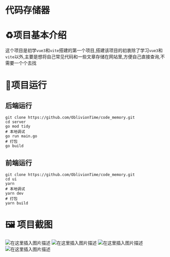 # 代码存储器
# ♻️项目基本介绍

这个项目是初学`vue3`和`vite`搭建的第一个项目,搭建该项目的初衷除了学习`vue3`和`vite`以外,主要是想将自己常见代码和一些文章存储在网站里,方便自己直接查询,不需要一个个去找

# 🔖项目运行
## 后端运行
```shell
git clone https://github.com/OblivionTime/code_memory.git
cd server
go mod tidy
# 本地调试
go run main.go
# 打包
go build
```
## 前端运行
```shell
git clone https://github.com/OblivionTime/code_memory.git
cd ui
yarn
# 本地调试
yarn dev
# 打包
yarn build
```

# 🖼️ 项目截图
![在这里插入图片描述](https://img-blog.csdnimg.cn/5e7105a3599d41f6bfea697ceb00cc9c.png)
![在这里插入图片描述](https://img-blog.csdnimg.cn/ee5487bb40914d1683e6062bf4107996.png)
![在这里插入图片描述](https://img-blog.csdnimg.cn/9c4aaf8dcc6d449780f67fce20aacbd4.png)
![在这里插入图片描述](https://img-blog.csdnimg.cn/1bfc718ef15e4141bb519bde57b87085.png)
